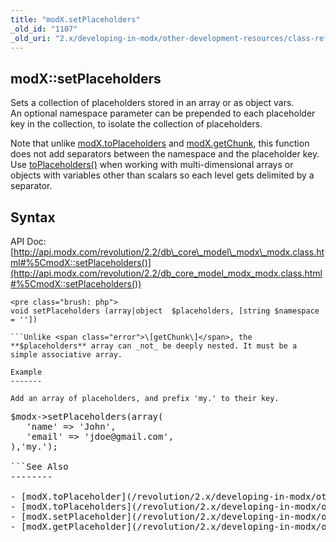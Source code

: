 ```yaml
---
title: "modX.setPlaceholders"
_old_id: "1107"
_old_uri: "2.x/developing-in-modx/other-development-resources/class-reference/modx/modx.setplaceholders"
---
```


modX::setPlaceholders
---------------------

Sets a collection of placeholders stored in an array or as object vars.   
An optional namespace parameter can be prepended to each placeholder key in the collection, to isolate the collection of placeholders.

Note that unlike [modX.toPlaceholders](/revolution/2.x/developing-in-modx/other-development-resources/class-reference/modx/modx.toplaceholders "modX.toPlaceholders") and [modX.getChunk](/revolution/2.x/developing-in-modx/other-development-resources/class-reference/modx/modx.getchunk "modX.getChunk"), this function does not add separators between the namespace and the placeholder key. Use [toPlaceholders()](/revolution/2.x/developing-in-modx/other-development-resources/class-reference/modx/modx.toplaceholders "modX.toPlaceholders") when working with multi-dimensional arrays or objects with variables other than scalars so each level gets delimited by a separator.

Syntax
------

API Doc: [http://api.modx.com/revolution/2.2/db\_core\_model\_modx\_modx.class.html#%5CmodX::setPlaceholders()](http://api.modx.com/revolution/2.2/db_core_model_modx_modx.class.html#%5CmodX::setPlaceholders())

```
<pre class="brush: php">
void setPlaceholders (array|object  $placeholders, [string $namespace = ''])

```Unlike <span class="error">\[getChunk\]</span>, the **$placeholders** array can _not_ be deeply nested. It must be a simple associative array.

Example
-------

Add an array of placeholders, and prefix 'my.' to their key.

```
<pre class="brush: php">
$modx->setPlaceholders(array(
   'name' => 'John',
   'email' => 'jdoe@gmail.com',
),'my.');

```See Also
--------

- [modX.toPlaceholder](/revolution/2.x/developing-in-modx/other-development-resources/class-reference/modx/modx.toplaceholder "modX.toPlaceholder")
- [modX.toPlaceholders](/revolution/2.x/developing-in-modx/other-development-resources/class-reference/modx/modx.toplaceholders "modX.toPlaceholders")
- [modX.setPlaceholder](/revolution/2.x/developing-in-modx/other-development-resources/class-reference/modx/modx.setplaceholder "modX.setPlaceholder")
- [modX.getPlaceholder](/revolution/2.x/developing-in-modx/other-development-resources/class-reference/modx/modx.getplaceholder "modX.getPlaceholder")